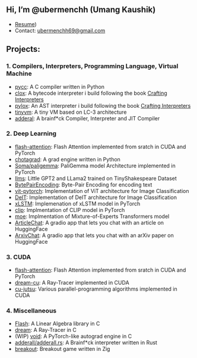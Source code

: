 ## Hi, I’m @ubermenchh (Umang Kaushik)
- [Resume](https://drive.google.com/file/d/1mAQ83EKKaG9Aols6Pxv1-hV7jKA-xg3n/view?usp=sharing))
- Contact: ubermenchh69@gmail.com

## Projects:
### 1. Compilers, Interpreters, Programming Language, Virtual Machine
  - [pycc](https://github.com/ubermenchh/pycc): A C compiler written in Python
  - [clox](https://github.com/ubermenchh/clox): A bytecode interpreter i build following the book [Crafting Interpreters]()
  - [pylox](https://github.com/ubermenchh/pylox): An AST interpreter i build following the book [Crafting Interpreters]()
  - [tinyvm](https://github.com/ubermenchh/tinyvm): A tiny VM based on LC-3 architecture
  - [adderal](https://github.com/ubermenchh/adderall): A brainf*ck Compiler, Interpreter and JIT Compiler

### 2. Deep Learning
  - [flash-attention](https://github.com/ubermenchh/flash-attention): Flash Attention implemented from sratch in CUDA and PyTorch
  - [chotagrad](https://github.com/ubermenchh/chotagrad): A grad engine written in Python
  - [Soma/paligemma](https://github.com/ubermenchh/Soma/paligemma): PaliGemma model Architecture implemented in PyTorch
  - [llms](https://github.com/ubermenchh/llms): Little GPT2 and LLama2 trained on TinyShakespeare Dataset
  - [BytePairEncoding](https://github.com/ubermenchh/BytePairEncoding): Byte-Pair Encoding for encoding text
  - [vit-pytorch](https://github.com/ubermenchh/vit-pytorch): Implementation of ViT architecture for Image Classification
  - [DeIT](https://github.com/ubermenchh/paper_implementations): Implementation of DeIT architecture for Image Classification
  - [xLSTM](https://github.com/ubermenchh/xLSTM): Implemenation of xLSTM model in PyTorch
  - [clip](https://github.com/ubermenchh/clip): Implmentation of CLIP model in PyTorch
  - [moe](https://github.com/ubermenchh/moe): Implmentation of Mixture-of-Experts Transformers model
  - [ArticleChat](https://github.com/ubermenchh/ArticleChat): A gradio app that lets you chat with an article on HuggingFace
  - [ArxivChat](https://github.com/ubermenchh/ArxivChat): A gradio app that lets you chat with an arXiv paper on HuggingFace

### 3. CUDA
  - [flash-attention](https://github.com/ubermenchh/flash-attention): Flash Attention implemented from sratch in CUDA and PyTorch
  - [dream-cu](https://github.com/ubermenchh/dream.cu): A Ray-Tracer implemented in CUDA
  - [cu-jutsu](https://github.com/ubermenchh/cu-jutsu): Various parallel-programming algorithms implemented in CUDA

### 4. Miscellaneous
  - [Flash](https://github.com/ubermenchh/Flash): A Linear Algebra library in C
  - [dream](https://github.com/ubermenchh/dream): A Ray-Tracer in C
  - (WIP) [void](https://github.com/ubermenchh/void): A PyTorch-like autograd engine in C
  - [adderall/adderall.rs](https://github.com/ubermenchh/adderall/blob/main/adderall.rs): A Brainf*ck interpreter written in Rust
  - [breakout](https://github.com/ubermenchh/breakout): Breakout game written in Zig
<!---
ubermenchh/ubermenchh is a ✨ special ✨ repository because its `README.md` (this file) appears on your GitHub profile.
You can click the Preview link to take a look at your changes.
--->
